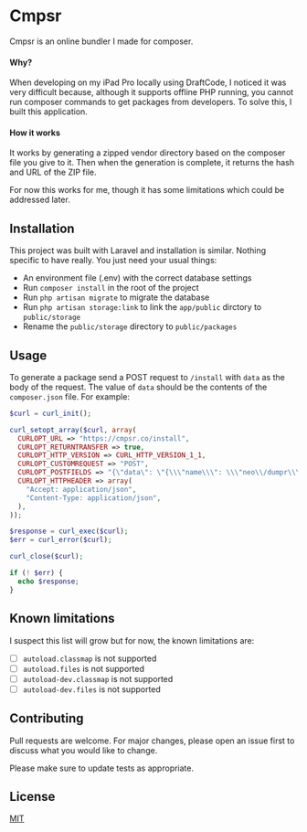 # Cmpsr

Cmpsr is an online bundler I made for composer.

#### Why?

When developing on my iPad Pro locally using DraftCode, I noticed it was very difficult because, although it supports offline PHP running, you cannot run composer commands to get packages from developers. To solve this, I built this application.

#### How it works

It works by generating a zipped vendor directory based on the composer file you give to it. Then when the generation is complete, it returns the hash and URL of the ZIP file.

For now this works for me, though it has some limitations which could be addressed later.

## Installation

This project was built with Laravel and installation is similar. Nothing specific to have really. You just need your usual things:

-   An environment file (.env) with the correct database settings
-   Run `composer install` in the root of the project
-   Run `php artisan migrate` to migrate the database
-   Run `php artisan storage:link` to link the `app/public` dirctory to `public/storage`
-   Rename the `public/storage` directory to `public/packages`

## Usage

To generate a package send a POST request to `/install` with `data` as the body of the request. The value of `data` should be the contents of the `composer.json` file. For example:

```php
$curl = curl_init();

curl_setopt_array($curl, array(
  CURLOPT_URL => "https://cmpsr.co/install",
  CURLOPT_RETURNTRANSFER => true,
  CURLOPT_HTTP_VERSION => CURL_HTTP_VERSION_1_1,
  CURLOPT_CUSTOMREQUEST => "POST",
  CURLOPT_POSTFIELDS => "{\"data\": \"{\\\"name\\\": \\\"neo\\/dumpr\\\",\\\"description\\\": \\\"a project\\\",\\\"require\\\":{\\\"symfony\\/var-dumper\\\": \\\"^4.3\\\"}}\"}",
  CURLOPT_HTTPHEADER => array(
    "Accept: application/json",
    "Content-Type: application/json",
  ),
));

$response = curl_exec($curl);
$err = curl_error($curl);

curl_close($curl);

if (! $err) {
  echo $response;
}
```

## Known limitations

I suspect this list will grow but for now, the known limitations are:

-   [ ] `autoload.classmap` is not supported
-   [ ] `autoload.files` is not supported
-   [ ] `autoload-dev.classmap` is not supported
-   [ ] `autoload-dev.files` is not supported

## Contributing

Pull requests are welcome. For major changes, please open an issue first to discuss what you would like to change.

Please make sure to update tests as appropriate.

## License

[MIT](https://choosealicense.com/licenses/mit/)
